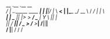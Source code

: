   __                                 .__    .__  __   
_/  |_ ___.__.______   ____     _____|  |__ |__|/  |_ 
\   __<   |  |\____ \_/ __ \   /  ___/  |  \|  \   __\
 |  |  \___  ||  |_> >  ___/   \___ \|   Y  \  ||  |  
 |__|  / ____||   __/ \___  > /____  >___|  /__||__|  
       \/     |__|        \/       \/     \/          

